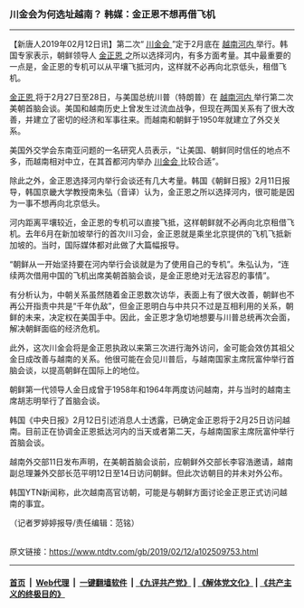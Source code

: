 ### 川金会为何选址越南？ 韩媒：金正恩不想再借飞机
------------------------

<div class="post_content">
 <p>
  【新唐人2019年02月12日讯】第二次“
  <a href="https://www.ntdtv.com/gb/川金会.htm">
   川金会
  </a>
  ”定于2月底在
  <a href="https://www.ntdtv.com/gb/越南河内.htm">
   越南河内
  </a>
  举行。韩国专家表示，朝鲜领导人
  <a href="https://www.ntdtv.com/gb/金正恩.htm">
   金正恩
  </a>
  之所以选择河内，有多方面考量。其中最重要的一点是，金正恩的专机可以从平壤飞抵河内，这样就不必再向北京低头，租借飞机。
 </p>
 <p>
  <a href="https://www.ntdtv.com/gb/金正恩.htm">
   金正恩
  </a>
  将于2月27日至28日，与美国总统川普（特朗普）在
  <a href="https://www.ntdtv.com/gb/越南河内.htm">
   越南河内
  </a>
  举行第二次美朝首脑会谈。美国和越南历史上曾发生过流血战争，但现在两国关系有了很大改善，并建立了密切的经济和军事往来。而越南和朝鲜于1950年就建立了外交关系。
 </p>
 <p>
  美国外交学会东南亚问题的一名研究人员表示，“让美国、朝鲜同时信任的地点不多，而越南相对中立，在其首都河内举办
  <a href="https://www.ntdtv.com/gb/川金会.htm">
   川金会
  </a>
  比较合适”。
 </p>
 <p>
  除此之外，金正恩选择河内举行会谈还有几大考量。韩国《朝鲜日报》2月11日报导，韩国京畿大学教授南朱弘（音译）认为，金正恩之所以选择河内，很可能是因为一事不想再向北京低头。
 </p>
 <p>
  河内距离平壤较近，金正恩的专机可以直接飞抵，这样朝鲜就不必再向北京租借飞机。去年6月在新加坡举行的首次川习会，金正恩就是乘坐北京提供的飞机飞抵新加坡的。当时，国际媒体都对此做了大篇幅报导。
 </p>
 <p>
  “朝鲜从一开始坚持要在河内举行会谈就是为了使用自己的专机”。朱弘认为，“连续两次借用中国的飞机出席美朝首脑会谈，是金正恩绝对无法容忍的事情”。
 </p>
 <p>
  有分析认为，中朝关系虽然随着金正恩数次访华，表面上有了很大改善，朝鲜也不再公开指责中共是“千年仇敌”，但金正恩明白与中共只不过是互相利用的关系，朝鲜的未来，决定权在美国手中。因此，金正恩才急切地想要与川普总统再次会面，解决朝鲜面临的经济危机。
 </p>
 <p>
  此外，这次川金会将是金正恩执政以来第三次进行海外访问，金可能会效仿其祖父金日成改善与越南的关系。他很可能在会见川普后，与越南国家主席阮富仲举行首脑会谈，以提高朝鲜在国际上的地位。
 </p>
 <p>
  朝鲜第一代领导人金日成曾于1958年和1964年两度访问越南，并与当时的越南主席胡志明举行了首脑会谈。
 </p>
 <p>
  韩国《中央日报》2月12日引述消息人士透露，已确定金正恩将于2月25日访问越南。目前正在协调金正恩抵达河内的当天或者第二天，与越南国家主席阮富仲举行首脑会谈。
 </p>
 <p>
  越南外交部11日发布声明，在美朝首脑会谈前，应朝鲜外交部长李容浩邀请，越南副总理兼外交部长范平明12日至14日访问朝鲜。但此次访朝目的并未对外公布。
 </p>
 <p>
  韩国YTN新闻称，此次越南高官访朝，可能是与朝鲜方面讨论金正恩正式访问越南的事宜。
 </p>
 <p>
  （记者罗婷婷报导/责任编辑：范铭）
 </p>
 <div class="single_ad">
 </div>
</div>

<br/>原文链接：https://www.ntdtv.com/gb/2019/02/12/a102509753.html


------------------------
#### [首页](https://github.com/gfw-breaker/banned-news/blob/master/README.md) &nbsp;|&nbsp; [Web代理](https://github.com/labour-camp/helloworld) &nbsp;|&nbsp; [一键翻墙软件](https://github.com/gfw-breaker/nogfw/blob/master/README.md) &nbsp;| [《九评共产党》](https://github.com/gfw-breaker/9ping.md/blob/master/README.md#九评之一评共产党是什么) | [《解体党文化》](https://github.com/gfw-breaker/jtdwh.md/blob/master/README.md) | [《共产主义的终极目的》](https://github.com/gfw-breaker/gczydzjmd.md/blob/master/README.md)

